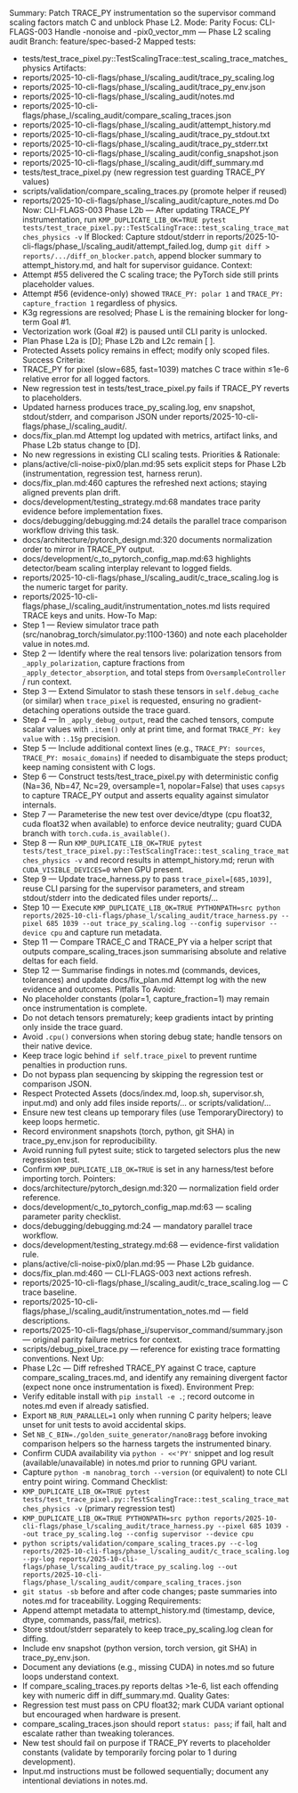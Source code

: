 Summary: Patch TRACE_PY instrumentation so the supervisor command scaling factors match C and unblock Phase L2.
Mode: Parity
Focus: CLI-FLAGS-003 Handle -nonoise and -pix0_vector_mm — Phase L2 scaling audit
Branch: feature/spec-based-2
Mapped tests:
- tests/test_trace_pixel.py::TestScalingTrace::test_scaling_trace_matches_physics
Artifacts:
- reports/2025-10-cli-flags/phase_l/scaling_audit/trace_py_scaling.log
- reports/2025-10-cli-flags/phase_l/scaling_audit/trace_py_env.json
- reports/2025-10-cli-flags/phase_l/scaling_audit/notes.md
- reports/2025-10-cli-flags/phase_l/scaling_audit/compare_scaling_traces.json
- reports/2025-10-cli-flags/phase_l/scaling_audit/attempt_history.md
- reports/2025-10-cli-flags/phase_l/scaling_audit/trace_py_stdout.txt
- reports/2025-10-cli-flags/phase_l/scaling_audit/trace_py_stderr.txt
- reports/2025-10-cli-flags/phase_l/scaling_audit/config_snapshot.json
- reports/2025-10-cli-flags/phase_l/scaling_audit/diff_summary.md
- tests/test_trace_pixel.py (new regression test guarding TRACE_PY values)
- scripts/validation/compare_scaling_traces.py (promote helper if reused)
- reports/2025-10-cli-flags/phase_l/scaling_audit/capture_notes.md
Do Now: CLI-FLAGS-003 Phase L2b — After updating TRACE_PY instrumentation, run `KMP_DUPLICATE_LIB_OK=TRUE pytest tests/test_trace_pixel.py::TestScalingTrace::test_scaling_trace_matches_physics -v`
If Blocked: Capture stdout/stderr in reports/2025-10-cli-flags/phase_l/scaling_audit/attempt_failed.log, dump `git diff > reports/.../diff_on_blocker.patch`, append blocker summary to attempt_history.md, and halt for supervisor guidance.
Context:
- Attempt #55 delivered the C scaling trace; the PyTorch side still prints placeholder values.
- Attempt #56 (evidence-only) showed `TRACE_PY: polar 1` and `TRACE_PY: capture_fraction 1` regardless of physics.
- K3g regressions are resolved; Phase L is the remaining blocker for long-term Goal #1.
- Vectorization work (Goal #2) is paused until CLI parity is unlocked.
- Plan Phase L2a is [D]; Phase L2b and L2c remain [ ].
- Protected Assets policy remains in effect; modify only scoped files.
Success Criteria:
- TRACE_PY for pixel (slow=685, fast=1039) matches C trace within ≤1e-6 relative error for all logged factors.
- New regression test in tests/test_trace_pixel.py fails if TRACE_PY reverts to placeholders.
- Updated harness produces trace_py_scaling.log, env snapshot, stdout/stderr, and comparison JSON under reports/2025-10-cli-flags/phase_l/scaling_audit/.
- docs/fix_plan.md Attempt log updated with metrics, artifact links, and Phase L2b status change to [D].
- No new regressions in existing CLI scaling tests.
Priorities & Rationale:
- plans/active/cli-noise-pix0/plan.md:95 sets explicit steps for Phase L2b (instrumentation, regression test, harness rerun).
- docs/fix_plan.md:460 captures the refreshed next actions; staying aligned prevents plan drift.
- docs/development/testing_strategy.md:68 mandates trace parity evidence before implementation fixes.
- docs/debugging/debugging.md:24 details the parallel trace comparison workflow driving this task.
- docs/architecture/pytorch_design.md:320 documents normalization order to mirror in TRACE_PY output.
- docs/development/c_to_pytorch_config_map.md:63 highlights detector/beam scaling interplay relevant to logged fields.
- reports/2025-10-cli-flags/phase_l/scaling_audit/c_trace_scaling.log is the numeric target for parity.
- reports/2025-10-cli-flags/phase_l/scaling_audit/instrumentation_notes.md lists required TRACE keys and units.
How-To Map:
- Step 1 — Review simulator trace path (src/nanobrag_torch/simulator.py:1100-1360) and note each placeholder value in notes.md.
- Step 2 — Identify where the real tensors live: polarization tensors from `_apply_polarization`, capture fractions from `_apply_detector_absorption`, and total steps from `OversampleController` / run context.
- Step 3 — Extend Simulator to stash these tensors in `self.debug_cache` (or similar) when `trace_pixel` is requested, ensuring no gradient-detaching operations outside the trace guard.
- Step 4 — In `_apply_debug_output`, read the cached tensors, compute scalar values with `.item()` only at print time, and format `TRACE_PY: key value` with `:.15g` precision.
- Step 5 — Include additional context lines (e.g., `TRACE_PY: sources`, `TRACE_PY: mosaic_domains`) if needed to disambiguate the steps product; keep naming consistent with C logs.
- Step 6 — Construct tests/test_trace_pixel.py with deterministic config (Na=36, Nb=47, Nc=29, oversample=1, nopolar=False) that uses `capsys` to capture TRACE_PY output and asserts equality against simulator internals.
- Step 7 — Parameterise the new test over device/dtype (cpu float32, cuda float32 when available) to enforce device neutrality; guard CUDA branch with `torch.cuda.is_available()`.
- Step 8 — Run `KMP_DUPLICATE_LIB_OK=TRUE pytest tests/test_trace_pixel.py::TestScalingTrace::test_scaling_trace_matches_physics -v` and record results in attempt_history.md; rerun with `CUDA_VISIBLE_DEVICES=0` when GPU present.
- Step 9 — Update trace_harness.py to pass `trace_pixel=[685,1039]`, reuse CLI parsing for the supervisor parameters, and stream stdout/stderr into the dedicated files under reports/…
- Step 10 — Execute `KMP_DUPLICATE_LIB_OK=TRUE PYTHONPATH=src python reports/2025-10-cli-flags/phase_l/scaling_audit/trace_harness.py --pixel 685 1039 --out trace_py_scaling.log --config supervisor --device cpu` and capture run metadata.
- Step 11 — Compare TRACE_C and TRACE_PY via a helper script that outputs compare_scaling_traces.json summarising absolute and relative deltas for each field.
- Step 12 — Summarise findings in notes.md (commands, devices, tolerances) and update docs/fix_plan.md Attempt log with the new evidence and outcomes.
Pitfalls To Avoid:
- No placeholder constants (polar=1, capture_fraction=1) may remain once instrumentation is complete.
- Do not detach tensors prematurely; keep gradients intact by printing only inside the trace guard.
- Avoid `.cpu()` conversions when storing debug state; handle tensors on their native device.
- Keep trace logic behind `if self.trace_pixel` to prevent runtime penalties in production runs.
- Do not bypass plan sequencing by skipping the regression test or comparison JSON.
- Respect Protected Assets (docs/index.md, loop.sh, supervisor.sh, input.md) and only add files inside reports/… or scripts/validation/…
- Ensure new test cleans up temporary files (use TemporaryDirectory) to keep loops hermetic.
- Record environment snapshots (torch, python, git SHA) in trace_py_env.json for reproducibility.
- Avoid running full pytest suite; stick to targeted selectors plus the new regression test.
- Confirm `KMP_DUPLICATE_LIB_OK=TRUE` is set in any harness/test before importing torch.
Pointers:
- docs/architecture/pytorch_design.md:320 — normalization field order reference.
- docs/development/c_to_pytorch_config_map.md:63 — scaling parameter parity checklist.
- docs/debugging/debugging.md:24 — mandatory parallel trace workflow.
- docs/development/testing_strategy.md:68 — evidence-first validation rule.
- plans/active/cli-noise-pix0/plan.md:95 — Phase L2b guidance.
- docs/fix_plan.md:460 — CLI-FLAGS-003 next actions refresh.
- reports/2025-10-cli-flags/phase_l/scaling_audit/c_trace_scaling.log — C trace baseline.
- reports/2025-10-cli-flags/phase_l/scaling_audit/instrumentation_notes.md — field descriptions.
- reports/2025-10-cli-flags/phase_i/supervisor_command/summary.json — original parity failure metrics for context.
- scripts/debug_pixel_trace.py — reference for existing trace formatting conventions.
Next Up:
- Phase L2c — Diff refreshed TRACE_PY against C trace, capture compare_scaling_traces.md, and identify any remaining divergent factor (expect none once instrumentation is fixed).
Environment Prep:
- Verify editable install with `pip install -e .`; record outcome in notes.md even if already satisfied.
- Export `NB_RUN_PARALLEL=1` only when running C parity helpers; leave unset for unit tests to avoid accidental skips.
- Set `NB_C_BIN=./golden_suite_generator/nanoBragg` before invoking comparison helpers so the harness targets the instrumented binary.
- Confirm CUDA availability via `python - <<'PY'` snippet and log result (available/unavailable) in notes.md prior to running GPU variant.
- Capture `python -m nanobrag_torch --version` (or equivalent) to note CLI entry point wiring.
Command Checklist:
- `KMP_DUPLICATE_LIB_OK=TRUE pytest tests/test_trace_pixel.py::TestScalingTrace::test_scaling_trace_matches_physics -v` (primary regression test)
- `KMP_DUPLICATE_LIB_OK=TRUE PYTHONPATH=src python reports/2025-10-cli-flags/phase_l/scaling_audit/trace_harness.py --pixel 685 1039 --out trace_py_scaling.log --config supervisor --device cpu`
- `python scripts/validation/compare_scaling_traces.py --c-log reports/2025-10-cli-flags/phase_l/scaling_audit/c_trace_scaling.log --py-log reports/2025-10-cli-flags/phase_l/scaling_audit/trace_py_scaling.log --out reports/2025-10-cli-flags/phase_l/scaling_audit/compare_scaling_traces.json`
- `git status -sb` before and after code changes; paste summaries into notes.md for traceability.
Logging Requirements:
- Append attempt metadata to attempt_history.md (timestamp, device, dtype, commands, pass/fail, metrics).
- Store stdout/stderr separately to keep trace_py_scaling.log clean for diffing.
- Include env snapshot (python version, torch version, git SHA) in trace_py_env.json.
- Document any deviations (e.g., missing CUDA) in notes.md so future loops understand context.
- If compare_scaling_traces.py reports deltas >1e-6, list each offending key with numeric diff in diff_summary.md.
Quality Gates:
- Regression test must pass on CPU float32; mark CUDA variant optional but encouraged when hardware is present.
- compare_scaling_traces.json should report `status: pass`; if fail, halt and escalate rather than tweaking tolerances.
- New test should fail on purpose if TRACE_PY reverts to placeholder constants (validate by temporarily forcing polar to 1 during development).
- Input.md instructions must be followed sequentially; document any intentional deviations in notes.md.
